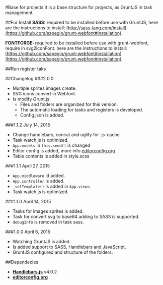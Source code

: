 #Base for projects
It is a base structure for projects, as GruntJS in task management.

##For Install
__SASS:__ required to be installed before use with GruntJS, here are the instructions to install: [http://sass-lang.com/install](https://github.com/sapegin/grunt-webfont#installation).

__FONTFORGE:__ required to be installed before use with grunt-webfont, require in svg2iconFont. here are the instructions to install: [https://github.com/sapegin/grunt-webfont#installation](https://github.com/sapegin/grunt-webfont#installation).

##Run register taks


##Changelog
###2.0.0
* Multiple sprites images create.
* SVG icons convert in Webfont.
* Is modify Grunt.js:
  * Files and folders are organized for this version.
  * The automatic loading for tasks and registers is developed.
  * Config.json is added.

###1.1.2
July 14, 2015

* Change handlebars, concat and uglify for .js-cache
* Task watch.js is optimized.
* `App.models` in `this.send()` is changed
* Editor config is added, more info [editorconfig.org](http://editorconfig.org/)
* Table contents is added in style.scss

###1.1.1
April 27, 2015

* `App.middleware` id added.
* `App.controller` is added.
* `_setTemplate()` is added in `App.views`.
* Task watch.js is optimized.

###1.1.0
April 14, 2015

* Tasks for images sprites is added.
* Task for  convert svg to base64 adding to SASS is supported.
* `debugInfo` is removed in task sass.

###1.0.0
April 6, 2015

* Watching GruntJS is added.
* Is added support to SASS, Handlebars and JavaScript.
* GruntJS configured and structure of the folders.

##Dependecies
* __[Handlebars.js](https://github.com/wycats/handlebars.js/)__ v4.0.2
* __[editorconfig.org](http://editorconfig.org/)__
